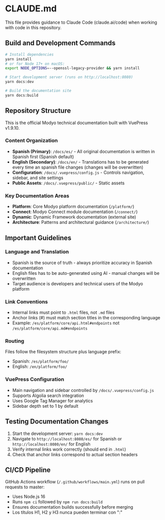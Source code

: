 # CLAUDE.md

This file provides guidance to Claude Code (claude.ai/code) when working with code in this repository.

## Build and Development Commands

```bash
# Install dependencies
yarn install
# or for Node 17+ on macOS:
export NODE_OPTIONS=--openssl-legacy-provider && yarn install

# Start development server (runs on http://localhost:8080)
yarn docs:dev

# Build the documentation site
yarn docs:build
```

## Repository Structure

This is the official Modyo technical documentation built with VuePress v1.9.10.

### Content Organization
- **Spanish (Primary)**: `/docs/es/` - All original documentation is written in Spanish first (Spanish default)
- **English (Secondary)**: `/docs/en/` - Translations has to be generated every time an spanish file changes (changes will be overwritten)
- **Configuration**: `/docs/.vuepress/config.js` - Controls navigation, sidebar, and site settings
- **Public Assets**: `/docs/.vuepress/public/` - Static assets

### Key Documentation Areas
- **Platform**: Core Modyo platform documentation (`/platform/`)
- **Connect**: Modyo Connect module documentation (`/connect/`)
- **Dynamic**: Dynamic Framework documentation (external site)
- **Architecture**: Patterns and architectural guidance (`/architecture/`)

## Important Guidelines

### Language and Translation
- Spanish is the source of truth - always prioritize accuracy in Spanish documentation
- English files has to be auto-generated using AI - manual changes will be overwritten
- Target audience is developers and technical users of the Modyo platform

### Link Conventions
- Internal links must point to `.html` files, not `.md` files
- Anchor links (#) must match section titles in the corresponding language
- Example: `/es/platform/core/api.html#endpoints` not `/es/platform/core/api.md#endpoints`

### Routing
Files follow the filesystem structure plus language prefix:
- Spanish: `/es/platform/foo/`
- English: `/en/platform/foo/`

### VuePress Configuration
- Main navigation and sidebar controlled by `/docs/.vuepress/config.js`
- Supports Algolia search integration
- Uses Google Tag Manager for analytics
- Sidebar depth set to 1 by default

## Testing Documentation Changes

1. Start the development server: `yarn docs:dev`
2. Navigate to `http://localhost:8080/es/` for Spanish or `http://localhost:8080/en/` for English
3. Verify internal links work correctly (should end in `.html`)
4. Check that anchor links correspond to actual section headers

## CI/CD Pipeline

GitHub Actions workflow (`/.github/workflows/main.yml`) runs on pull requests to master:
- Uses Node.js 16
- Runs `npm ci` followed by `npm run docs:build`
- Ensures documentation builds successfully before merging
- Los títulos H1, H2 y H3 nunca pueden terminar con ":"